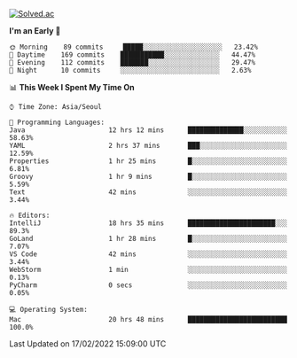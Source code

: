 [![Solved.ac](http://mazassumnida.wtf/api/v2/generate_badge?boj=kuckjwi)](https://solved.ac/kuckjwi)
<!--START_SECTION:waka-->
**I'm an Early 🐤** 

```text
🌞 Morning    89 commits     █████░░░░░░░░░░░░░░░░░░░░   23.42% 
🌆 Daytime    169 commits    ███████████░░░░░░░░░░░░░░   44.47% 
🌃 Evening    112 commits    ███████░░░░░░░░░░░░░░░░░░   29.47% 
🌙 Night      10 commits     ░░░░░░░░░░░░░░░░░░░░░░░░░   2.63%

```


📊 **This Week I Spent My Time On** 

```text
⌚︎ Time Zone: Asia/Seoul

💬 Programming Languages: 
Java                     12 hrs 12 mins      ██████████████░░░░░░░░░░░   58.63% 
YAML                     2 hrs 37 mins       ███░░░░░░░░░░░░░░░░░░░░░░   12.59% 
Properties               1 hr 25 mins        █░░░░░░░░░░░░░░░░░░░░░░░░   6.81% 
Groovy                   1 hr 9 mins         █░░░░░░░░░░░░░░░░░░░░░░░░   5.59% 
Text                     42 mins             ░░░░░░░░░░░░░░░░░░░░░░░░░   3.44%

🔥 Editors: 
IntelliJ                 18 hrs 35 mins      ██████████████████████░░░   89.3% 
GoLand                   1 hr 28 mins        █░░░░░░░░░░░░░░░░░░░░░░░░   7.07% 
VS Code                  42 mins             ░░░░░░░░░░░░░░░░░░░░░░░░░   3.44% 
WebStorm                 1 min               ░░░░░░░░░░░░░░░░░░░░░░░░░   0.13% 
PyCharm                  0 secs              ░░░░░░░░░░░░░░░░░░░░░░░░░   0.05%

💻 Operating System: 
Mac                      20 hrs 48 mins      █████████████████████████   100.0%

```


 Last Updated on 17/02/2022 15:09:00 UTC
<!--END_SECTION:waka-->
